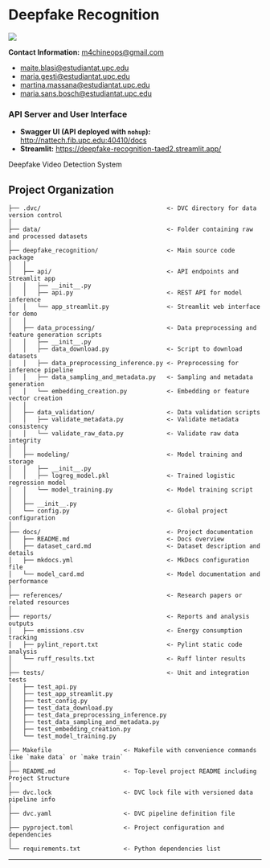 # Deepfake Recognition

<a target="_blank" href="https://cookiecutter-data-science.drivendata.org/">
    <img src="https://img.shields.io/badge/CCDS-Project%20template-328F97?logo=cookiecutter" />
</a>

**Contact Information:** m4chineops@gmail.com
* maite.blasi@estudiantat.upc.edu
* maria.gesti@estudiantat.upc.edu
* martina.massana@estudiantat.upc.edu
* maria.sans.bosch@estudiantat.upc.edu

### API Server and User Interface
* **Swagger UI (API deployed with `nohup`):** http://nattech.fib.upc.edu:40410/docs 
* **Streamlit:** https://deepfake-recognition-taed2.streamlit.app/

Deepfake Video Detection System

## Project Organization

```
├── .dvc/                                   <- DVC directory for data version control
│
├── data/                                   <- Folder containing raw and processed datasets
│
├── deepfake_recognition/                   <- Main source code package
│   │
│   ├── api/                                <- API endpoints and Streamlit app
│   │   ├── __init__.py
│   │   ├── api.py                          <- REST API for model inference
│   │   └── app_streamlit.py                <- Streamlit web interface for demo
│   │
│   ├── data_processing/                    <- Data preprocessing and feature generation scripts
│   │   ├── __init__.py
│   │   ├── data_download.py                <- Script to download datasets
│   │   ├── data_preprocessing_inference.py <- Preprocessing for inference pipeline
│   │   ├── data_sampling_and_metadata.py   <- Sampling and metadata generation
│   │   └── embedding_creation.py           <- Embedding or feature vector creation
│   │
│   ├── data_validation/                    <- Data validation scripts
│   │   ├── validate_metadata.py            <- Validate metadata consistency
│   │   └── validate_raw_data.py            <- Validate raw data integrity
│   │
│   ├── modeling/                           <- Model training and storage
│   │   ├── __init__.py
│   │   ├── logreg_model.pkl                <- Trained logistic regression model
│   │   └── model_training.py               <- Model training script
│   │
│   ├── __init__.py
│   └── config.py                           <- Global project configuration
│
├── docs/                                   <- Project documentation
│   ├── README.md                           <- Docs overview
│   ├── dataset_card.md                     <- Dataset description and details
│   ├── mkdocs.yml                          <- MkDocs configuration file
│   └── model_card.md                       <- Model documentation and performance
│
├── references/                             <- Research papers or related resources
│
├── reports/                                <- Reports and analysis outputs
│   ├── emissions.csv                       <- Energy consumption tracking
│   ├── pylint_report.txt                   <- Pylint static code analysis
│   └── ruff_results.txt                    <- Ruff linter results
│
├── tests/                                  <- Unit and integration tests
│   ├── test_api.py
│   ├── test_app_streamlit.py
│   ├── test_config.py
│   ├── test_data_download.py
│   ├── test_data_preprocessing_inference.py
│   ├── test_data_sampling_and_metadata.py
│   ├── test_embedding_creation.py
│   └── test_model_training.py
│
├── Makefile                    <- Makefile with convenience commands like `make data` or `make train`
│
├── README.md                   <- Top-level project README including Project Structure
│
├── dvc.lock                    <- DVC lock file with versioned data pipeline info
│
├── dvc.yaml                    <- DVC pipeline definition file
│
├── pyproject.toml              <- Project configuration and dependencies
│
└── requirements.txt            <- Python dependencies list

```

--------

